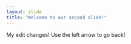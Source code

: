 ```yaml
---
layout: slide
title: "Welcome to our second slide!"
---
```

My edit changes!
Use the left arrow to go back!
